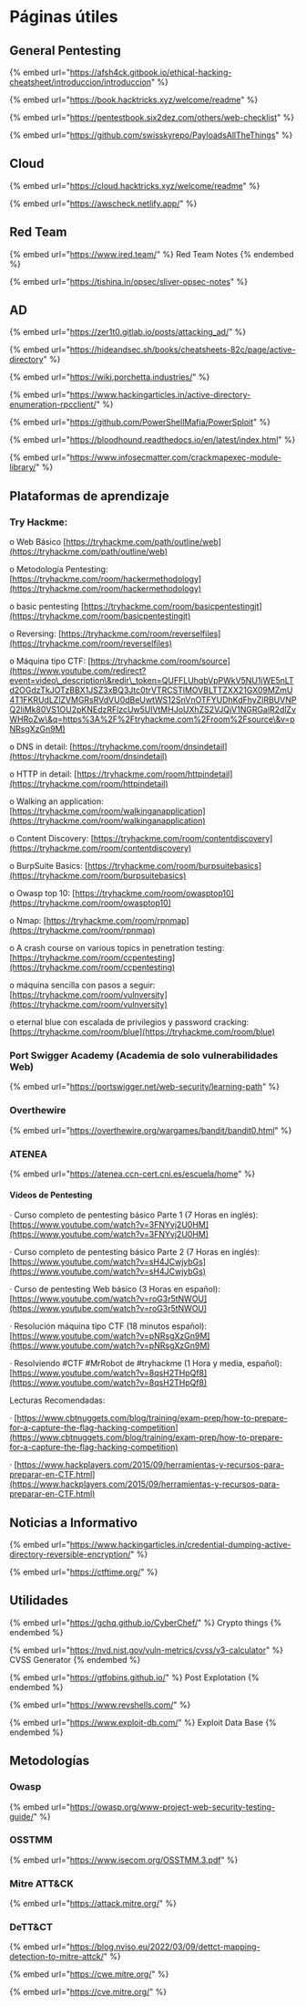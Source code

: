 # Páginas útiles

## General Pentesting

{% embed url="https://afsh4ck.gitbook.io/ethical-hacking-cheatsheet/introduccion/introduccion" %}

{% embed url="https://book.hacktricks.xyz/welcome/readme" %}

{% embed url="https://pentestbook.six2dez.com/others/web-checklist" %}

{% embed url="https://github.com/swisskyrepo/PayloadsAllTheThings" %}

## Cloud

{% embed url="https://cloud.hacktricks.xyz/welcome/readme" %}

{% embed url="https://awscheck.netlify.app/" %}

## Red Team

{% embed url="https://www.ired.team/" %}
Red Team Notes
{% endembed %}

{% embed url="https://tishina.in/opsec/sliver-opsec-notes" %}

## AD

{% embed url="https://zer1t0.gitlab.io/posts/attacking_ad/" %}

{% embed url="https://hideandsec.sh/books/cheatsheets-82c/page/active-directory" %}

{% embed url="https://wiki.porchetta.industries/" %}

{% embed url="https://www.hackingarticles.in/active-directory-enumeration-rpcclient/" %}

{% embed url="https://github.com/PowerShellMafia/PowerSploit" %}

{% embed url="https://bloodhound.readthedocs.io/en/latest/index.html" %}

{% embed url="https://www.infosecmatter.com/crackmapexec-module-library/" %}

## Plataformas de aprendizaje

### Try Hackme:

o   Web Básico [https://tryhackme.com/path/outline/web](https://tryhackme.com/path/outline/web)

o   Metodología Pentesting: [https://tryhackme.com/room/hackermethodology](https://tryhackme.com/room/hackermethodology)

o   basic pentesting [https://tryhackme.com/room/basicpentestingjt](https://tryhackme.com/room/basicpentestingjt)

o   Reversing: [https://tryhackme.com/room/reverselfiles](https://tryhackme.com/room/reverselfiles)

o   Máquina tipo CTF: [https://tryhackme.com/room/source](https://www.youtube.com/redirect?event=video\_description\&redir\_token=QUFFLUhqbVpPWkV5NU1jWE5nLTd2OGdzTkJOTzBBX1JSZ3xBQ3Jtc0trVTRCSTlMOVBLTTZXX21GX09MZmU4T1FKRUdLZlZVMGRsRVdVU0dBeUwtWS12SnVnOTFYUDhKdFhyZlRBUVNPQ2liMk80VS1OU2pKNEdzRFlzcUw5UlVtMHJoUXhZS2VJQjV1NGRGalR2dlZvWHRoZw\&q=https%3A%2F%2Ftryhackme.com%2Froom%2Fsource\&v=pNRsgXzGn9M)

o   DNS in detail: [https://tryhackme.com/room/dnsindetail](https://tryhackme.com/room/dnsindetail)

o   HTTP in detail: [https://tryhackme.com/room/httpindetail](https://tryhackme.com/room/httpindetail)

o   Walking an application: [https://tryhackme.com/room/walkinganapplication](https://tryhackme.com/room/walkinganapplication)

o   Content Discovery: [https://tryhackme.com/room/contentdiscovery](https://tryhackme.com/room/contentdiscovery)

o   BurpSuite Basics: [https://tryhackme.com/room/burpsuitebasics](https://tryhackme.com/room/burpsuitebasics)

o   Owasp top 10: [https://tryhackme.com/room/owasptop10](https://tryhackme.com/room/owasptop10)

o   Nmap: [https://tryhackme.com/room/rpnmap](https://tryhackme.com/room/rpnmap)

o   A crash course on various topics in penetration testing: [https://tryhackme.com/room/ccpentesting](https://tryhackme.com/room/ccpentesting)

o   máquina sencilla con pasos a seguir: [https://tryhackme.com/room/vulnversity](https://tryhackme.com/room/vulnversity)

o   eternal blue con escalada de privilegios y password cracking: [https://tryhackme.com/room/blue](https://tryhackme.com/room/blue)

### Port Swigger Academy (Academia de solo vulnerabilidades Web)

{% embed url="https://portswigger.net/web-security/learning-path" %}

### &#x20;Overthewire

{% embed url="https://overthewire.org/wargames/bandit/bandit0.html" %}

### ATENEA

{% embed url="https://atenea.ccn-cert.cni.es/escuela/home" %}

#### Videos de Pentesting

·         Curso completo de pentesting básico Parte 1 (7 Horas en inglés): [https://www.youtube.com/watch?v=3FNYvj2U0HM](https://www.youtube.com/watch?v=3FNYvj2U0HM)

·         Curso completo de pentesting básico Parte 2 (7 Horas en inglés): [https://www.youtube.com/watch?v=sH4JCwjybGs](https://www.youtube.com/watch?v=sH4JCwjybGs)

·         Curso de pentesting Web básico (3 Horas en español): [https://www.youtube.com/watch?v=roG3r5tNWOU](https://www.youtube.com/watch?v=roG3r5tNWOU)

·         Resolución máquina tipo CTF (18 minutos español): [https://www.youtube.com/watch?v=pNRsgXzGn9M](https://www.youtube.com/watch?v=pNRsgXzGn9M)

·         Resolviendo #CTF #MrRobot de #tryhackme (1 Hora y media, español): [https://www.youtube.com/watch?v=8qsH2THpQf8](https://www.youtube.com/watch?v=8qsH2THpQf8)

Lecturas Recomendadas:

·         [https://www.cbtnuggets.com/blog/training/exam-prep/how-to-prepare-for-a-capture-the-flag-hacking-competition](https://www.cbtnuggets.com/blog/training/exam-prep/how-to-prepare-for-a-capture-the-flag-hacking-competition)

·         [https://www.hackplayers.com/2015/09/herramientas-y-recursos-para-preparar-en-CTF.html](https://www.hackplayers.com/2015/09/herramientas-y-recursos-para-preparar-en-CTF.html)



## Noticias a Informativo

{% embed url="https://www.hackingarticles.in/credential-dumping-active-directory-reversible-encryption/" %}

{% embed url="https://ctftime.org/" %}

## Utilidades

{% embed url="https://gchq.github.io/CyberChef/" %}
Crypto things
{% endembed %}

{% embed url="https://nvd.nist.gov/vuln-metrics/cvss/v3-calculator" %}
CVSS Generator
{% endembed %}

{% embed url="https://gtfobins.github.io/" %}
Post Explotation
{% endembed %}

{% embed url="https://www.revshells.com/" %}

{% embed url="https://www.exploit-db.com/" %}
Exploit Data Base
{% endembed %}

## Metodologías

### Owasp

{% embed url="https://owasp.org/www-project-web-security-testing-guide/" %}

### OSSTMM

{% embed url="https://www.isecom.org/OSSTMM.3.pdf" %}

### Mitre ATT\&CK

{% embed url="https://attack.mitre.org/" %}

### DeTT\&CT

{% embed url="https://blog.nviso.eu/2022/03/09/dettct-mapping-detection-to-mitre-attck/" %}

{% embed url="https://cwe.mitre.org/" %}

{% embed url="https://cve.mitre.org/" %}
